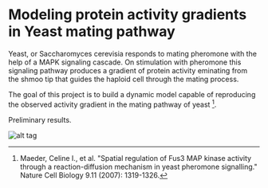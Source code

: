 Modeling protein activity gradients in Yeast mating pathway
====================================
Yeast, or Saccharomyces cerevisia responds to mating pheromone with the help of a MAPK signaling cascade. On stimulation with pheromone this signaling pathway produces a gradient of protein activity eminating from the shmoo tip that guides the haploid cell through the mating process.

The goal of this project is to build a dynamic model capable of reproducing the observed activity gradient in the mating pathway of yeast [^1].

Preliminary results.

![alt tag](www.googledrive.com/host/0B9UHI73yeJZUfjBDN20zYkFsVDRKREtRcGVqS1VvQ0lhb1BrQmpBT3dJblhWU0VqUDZiWmc/model.png)

[^1]: Maeder, Celine I., et al. "Spatial regulation of Fus3 MAP kinase activity through a reaction-diffusion mechanism in yeast pheromone signalling." Nature Cell Biology 9.11 (2007): 1319-1326.

